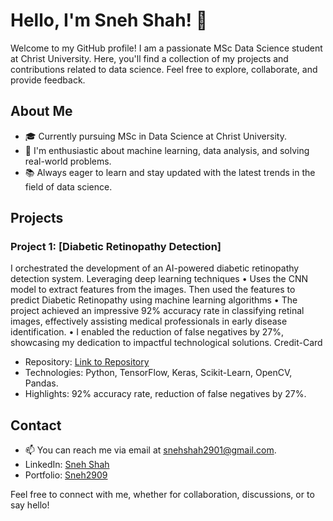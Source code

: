 # Hello, I'm Sneh Shah! 👋

Welcome to my GitHub profile! I am a passionate MSc Data Science student at Christ University. Here, you'll find a collection of my projects and contributions related to data science. Feel free to explore, collaborate, and provide feedback.

## About Me

- 🎓 Currently pursuing MSc in Data Science at Christ University.
- 🌱 I'm enthusiastic about machine learning, data analysis, and solving real-world problems.
- 📚 Always eager to learn and stay updated with the latest trends in the field of data science.

## Projects

### Project 1: [Diabetic Retinopathy Detection]

I orchestrated the development of an AI-powered diabetic retinopathy detection system. Leveraging deep learning techniques
• Uses the CNN model to extract features from the images. Then used the features to predict Diabetic Retinopathy using machine learning algorithms
• The project achieved an impressive 92% accuracy rate in classifying retinal images, effectively assisting medical professionals in early disease identification.
• I enabled the reduction of false negatives by 27%, showcasing my dedication to impactful technological solutions.
Credit-Card

- Repository: [Link to Repository](https://github.com/sneh2909/diabetic-retinopathy)
- Technologies: Python, TensorFlow, Keras, Scikit-Learn, OpenCV, Pandas.
- Highlights: 92% accuracy rate, reduction of false negatives by 27%.


## Contact

- 📫 You can reach me via email at snehshah2901@gmail.com.
- LinkedIn: [Sneh Shah](https://www.linkedin.com/in/sneh-shah29/)
- Portfolio: [Sneh2909](https://sneh2909.github.io/Portfolio/)

Feel free to connect with me, whether for collaboration, discussions, or to say hello!

